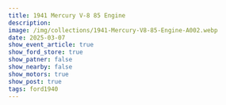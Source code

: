 ```yaml
---
title: 1941 Mercury V-8 85 Engine
description: 
image: /img/collections/1941-Mercury-V8-85-Engine-A002.webp
date: 2025-03-07
show_event_article: true
show_ford_store: true
show_patner: false
show_nearby: false
show_motors: true
show_post: true
tags: ford1940
---
```


